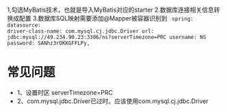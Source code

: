 # 

1,勾选MyBatis技术，也就是导入MyBatis对应的starter
2.数据库连接相关信息转换成配置
3.数据库SQL映射需要添加@Mapper被容器识别到
<code>
spring:
  datasource:
    driver-class-name: com.mysql.cj.jdbc.Driver
    url: jdbc:mysql://49.234.90.23:3306/ns?serverTimezone=PRC
    username: NS
    password: SANhz3rDKKGFFLPy,
</code>
# 常见问题
+ 1、设置时区 serverTimezone=PRC
+ 2、com.mysql.jdbc.Driver已过时。应该使用com.mysql.cj.jdbc.Driver
